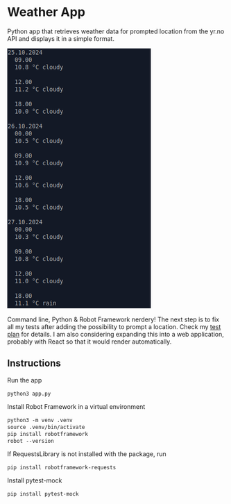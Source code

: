 # Weather App

Python app that retrieves weather data for prompted location from the yr.no API and displays it in a simple format.

![Screencap from the app at work](/resources/commandline-screencap.png)

Command line, Python & Robot Framework nerdery! The next step is to fix all my tests after adding the possibility to prompt a location. Check my [test plan](/tests/test_plan.md) for details. I am also considering expanding this into a web application, probably with React so that it would render automatically.

## Instructions

Run the app

```
python3 app.py
```

Install Robot Framework in a virtual environment

```
python3 -m venv .venv
source .venv/bin/activate
pip install robotframework
robot --version
```

If RequestsLibrary is not installed with the package, run

```
pip install robotframework-requests
```

Install pytest-mock

```
pip install pytest-mock
```